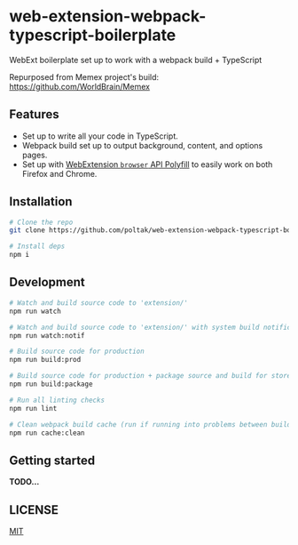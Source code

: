 # web-extension-webpack-typescript-boilerplate

WebExt boilerplate set up to work with a webpack build + TypeScript

Repurposed from Memex project's build: https://github.com/WorldBrain/Memex

## Features

-   Set up to write all your code in TypeScript.
-   Webpack build set up to output background, content, and options pages.
-   Set up with [WebExtension `browser` API Polyfill](https://github.com/mozilla/webextension-polyfill) to easily work on both Firefox and Chrome.

## Installation

```bash
# Clone the repo
git clone https://github.com/poltak/web-extension-webpack-typescript-boilerplate

# Install deps
npm i
```

## Development

```bash
# Watch and build source code to 'extension/'
npm run watch

# Watch and build source code to 'extension/' with system build notifications
npm run watch:notif

# Build source code for production
npm run build:prod

# Build source code for production + package source and build for store submissions
npm run build:package

# Run all linting checks
npm run lint

# Clean webpack build cache (run if running into problems between builds)
npm run cache:clean
```

## Getting started

**TODO...**

## LICENSE

[MIT](LICENSE)
